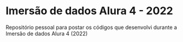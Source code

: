 # Imersão de dados Alura 4 - 2022

Repositório pessoal para postar os códigos que desenvolvi durante a Imersão de dados Alura 4 (2022)